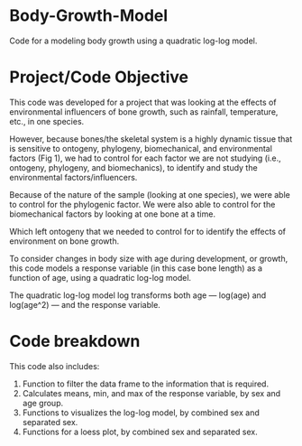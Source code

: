 # Body-Growth-Model
Code for a modeling body growth using a quadratic log-log model.

# Project/Code Objective
This code was developed for a project that was looking at the effects of environmental influencers of bone growth, such as rainfall, temperature, etc., in one species.  

However, because bones/the skeletal system is a highly dynamic tissue that is sensitive to ontogeny, phylogeny, biomechanical, and environmental factors (Fig 1), we had to control for each factor we are not studying (i.e., ontogeny, phylogeny, and biomechanics), to identify and study the environmental factors/influencers. 

Because of the nature of the sample (looking at one species), we were able to control for the phylogenic factor. We were also able to control for the biomechanical factors by looking at one bone at a time. 

Which left ontogeny that we needed to control for to identify the effects of environment on bone growth. 

To consider changes in body size with age during development, or growth, this code models a response variable (in this case bone length) as a function of age, using a quadratic log-log model.

The quadratic log-log model log transforms both age — log(age) and log(age^2) — and the response variable. 



# Code breakdown 

This code also includes:
1. Function to filter the data frame to the information that is required. 
2. Calculates means, min, and max of the response variable, by sex and age group.
3. Functions to visualizes the log-log model, by combined sex and separated sex.
4. Functions for a loess plot, by combined sex and separated sex. 
